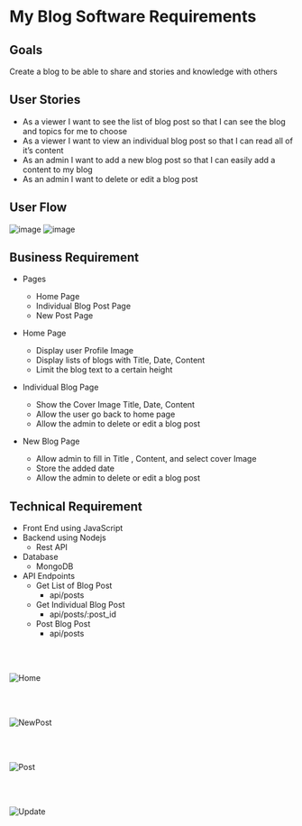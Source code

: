 # My Blog Software Requirements

## Goals
Create a blog to be able to share and stories and knowledge with others

## User Stories

* As a viewer I want to see the list of blog post so that I can see the blog and topics for me to choose 
* As a viewer I want to view an individual blog post so that I can read all of it’s content
* As an admin I want to add a new blog post so that I can easily add a content to my blog 
* As an admin I want to delete or edit a blog post 

## User Flow
![image](https://user-images.githubusercontent.com/82850895/190915155-3d954bb4-6e63-41f9-b77c-bfdf61e2f827.png)
![image](https://user-images.githubusercontent.com/82850895/190915179-97ddc0d6-425c-4864-8749-cca3bc5840fd.png)

## Business Requirement
* Pages
    *	Home Page
    *	Individual Blog Post Page
    *	New Post Page

*	Home Page
     *	Display user Profile Image
     *	Display lists of blogs with Title,  Date, Content
     *	Limit the blog text to a certain height

*	Individual Blog Page
     *	Show the Cover Image Title,  Date, Content
     *	Allow the user go back to home page
     *	Allow  the admin to delete or edit a blog post


*	New Blog Page
     *	Allow admin to fill in Title , Content, and select cover Image 
     *	Store the added date
     *	Allow  the admin to delete or edit a blog post

##  Technical Requirement
  *	Front End using JavaScript
  *	Backend using Nodejs
       *	Rest API
  *	Database
       *	MongoDB
  * API Endpoints
    *	Get List of Blog Post
        * api/posts
    * Get Individual Blog Post
        *	api/posts/:post_id
    *	Post Blog Post
        *	api/posts 




<br/>
<br/>


![Home](https://user-images.githubusercontent.com/82850895/190914978-2161f935-fe22-4447-927c-f4fdae788e90.png)

<br/>
<br/>

![NewPost](https://user-images.githubusercontent.com/82850895/190914987-77d30c72-0b82-4ae0-94da-7d79d7a7be32.png)

<br/>
<br/>

![Post](https://user-images.githubusercontent.com/82850895/190914993-7eb5377b-4051-4fce-a601-f619d4e40a65.png)

<br/>
<br/>

![Update](https://user-images.githubusercontent.com/82850895/190914998-2ed32340-65d8-439b-989d-5c24d2d809c9.png)
